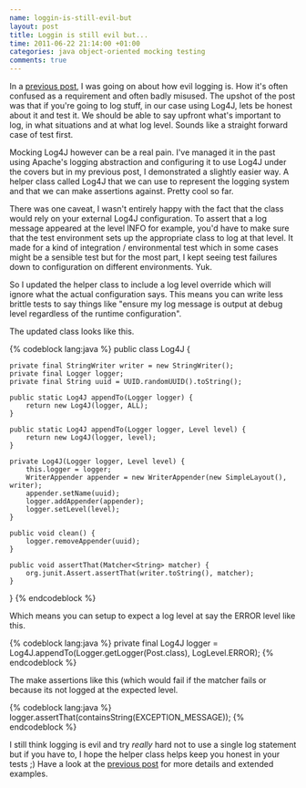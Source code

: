 ```yaml
---
name: loggin-is-still-evil-but
layout: post
title: Loggin is still evil but...
time: 2011-06-22 21:14:00 +01:00
categories: java object-oriented mocking testing
comments: true
---
```


In a [previous post](http://baddotrobot.com/blog/2010/10/18/logging-is-evil-but/), I was going on about how evil logging is. How it's often confused as a requirement and often badly misused. The upshot of the post was that if you're going to log stuff, in our case using Log4J, lets be honest about it and test it. We should be able to say upfront what's important to log, in what situations and at what log level. Sounds like a straight forward case of test first.
  
Mocking Log4J however can be a real pain. I've managed it in the past using
Apache's logging abstraction and configuring it to use Log4J under the covers
but in my previous post, I demonstrated a slightly easier way. A helper class
called Log4J that we can use to represent the logging system and that we can
make assertions against. Pretty cool so far.

<!-- more -->
  
There was one caveat, I wasn't entirely happy with the fact that the class
would rely on your external Log4J configuration. To assert that a log message
appeared at the level INFO for example, you'd have to make sure that the test
environment sets up the appropriate class to log at that level. It made for a
kind of integration / environmental test which in some cases might be a
sensible test but for the most part, I kept seeing test failures down to
configuration on different environments. Yuk.

  
So I updated the helper class to include a log level override which will
ignore what the actual configuration says. This means you can write less
brittle tests to say things like "ensure my log message is output at debug
level regardless of the runtime configuration".

  
The updated class looks like this.

{% codeblock lang:java %}
public class Log4J {

    private final StringWriter writer = new StringWriter();
    private final Logger logger;
    private final String uuid = UUID.randomUUID().toString();

    public static Log4J appendTo(Logger logger) {
        return new Log4J(logger, ALL);
    }

    public static Log4J appendTo(Logger logger, Level level) {
        return new Log4J(logger, level);
    }

    private Log4J(Logger logger, Level level) {
        this.logger = logger;
        WriterAppender appender = new WriterAppender(new SimpleLayout(), writer);
        appender.setName(uuid);
        logger.addAppender(appender);
        logger.setLevel(level);
    }

    public void clean() {
        logger.removeAppender(uuid);
    }

    public void assertThat(Matcher<String> matcher) {
        org.junit.Assert.assertThat(writer.toString(), matcher);
    }
}
{% endcodeblock %}

  
Which means you can setup to expect a log level at say the ERROR level like
this.

  
{% codeblock lang:java %}
private final Log4J logger = Log4J.appendTo(Logger.getLogger(Post.class), LogLevel.ERROR);
{% endcodeblock %}
  
The make assertions like this (which would fail if the matcher fails or
because its not logged at the expected level.

{% codeblock lang:java %}
logger.assertThat(containsString(EXCEPTION_MESSAGE));
{% endcodeblock %}

I still think logging is evil and try _really_ hard not to use a single log
statement but if you have to, I hope the helper class helps keep you honest in
your tests ;) Have a look at the [previous post](http://baddotrobot.com/blog/2010/10/18/logging-is-evil-but/) for
more details and extended examples.



